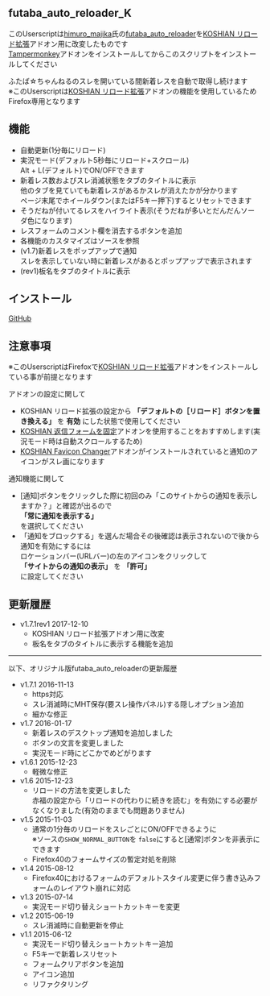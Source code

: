 ## futaba\_auto\_reloader\_K
このUserscriptは[himuro\_majika](https://github.com/himuro-majika)氏の[futaba\_auto\_reloader](https://github.com/himuro-majika/futaba_auto_reloader)を[KOSHIAN リロード拡張](https://addons.mozilla.org/ja/firefox/addon/koshian-reload-futaba/)アドオン用に改変したものです  
[Tampermonkey](https://addons.mozilla.org/ja/firefox/addon/tampermonkey/)アドオンをインストールしてからこのスクリプトをインストールしてください  

ふたば☆ちゃんねるのスレを開いている間新着レスを自動で取得し続けます  
※このUserscriptは[KOSHIAN リロード拡張](https://addons.mozilla.org/ja/firefox/addon/koshian-reload-futaba/)アドオンの機能を使用しているためFirefox専用となります  

## 機能
* 自動更新(1分毎にリロード)
* 実況モード(デフォルト5秒毎にリロード+スクロール)  
  Alt + L(デフォルト)でON/OFFできます
* 新着レス数およびスレ消滅状態をタブのタイトルに表示  
 他のタブを見ていても新着レスがあるかスレが消えたかが分かります  
 ページ末尾でホイールダウン(またはF5キー押下)するとリセットできます  
* そうだねが付いてるレスをハイライト表示(そうだねが多いとだんだんソーダ色になります)
* レスフォームのコメント欄を消去するボタンを追加
* 各機能のカスタマイズはソースを参照
* (v1.7)新着レスをポップアップで通知  
  スレを表示していない時に新着レスがあるとポップアップで表示されます
* (rev1)板名をタブのタイトルに表示


## インストール
[GitHub](https://github.com/akoya-tomo/futaba_auto_reloader_K/raw/master/futaba_auto_reloader.user.js)


## 注意事項
※このUserscriptはFirefoxで[KOSHIAN リロード拡張](https://addons.mozilla.org/ja/firefox/addon/koshian-reload-futaba/)アドオンをインストールしている事が前提となります

アドオンの設定に関して

* KOSHIAN リロード拡張の設定から **「デフォルトの［リロード］ボタンを置き換える」** を **有効** にした状態で使用してください  
* [KOSHIAN 返信フォームを固定](http://toshiakisp.github.io/akahuku-firefox-sp/)アドオンを使用することをおすすめします(実況モード時は自動スクロールするため)  
* [KOSHIAN Favicon Changer](https://addons.mozilla.org/ja/firefox/addon/koshian-favicon-changer/)アドオンがインストールされていると通知のアイコンがスレ画になります  

通知機能に関して

*  [通知]ボタンをクリックした際に初回のみ「このサイトからの通知を表示しますか？」と確認が出るので  
	 **「常に通知を表示する」**  
	 を選択してください  
*	「通知をブロックする」を選んだ場合その後確認は表示されないので後から通知を有効にするには  
	ロケーションバー(URLバー)の左のアイコンをクリックして  
	 **「サイトからの通知の表示」** を **「許可」**  
	 に設定してください

## 更新履歴

* v1.7.1rev1 2017-12-10
  - KOSHIAN リロード拡張アドオン用に改変
  - 板名をタブのタイトルに表示する機能を追加

***

以下、オリジナル版futaba\_auto\_reloaderの更新履歴  

* v1.7.1 2016-11-13
  - https対応
  - スレ消滅時にMHT保存(要スレ操作パネル)する隠しオプション追加
  - 細かな修正
* v1.7 2016-01-17
  - 新着レスのデスクトップ通知を追加しました
  - ボタンの文言を変更しました
  - 実況モード時にどこかでめどがります
* v1.6.1 2015-12-23
  - 軽微な修正
* v1.6 2015-12-23
  - リロードの方法を変更しました  
    赤福の設定から「リロードの代わりに続きを読む」を有効にする必要がなくなりました(有効のままでも問題ありません)
* v1.5 2015-11-03
  - 通常の1分毎のリロードをスレごとにON/OFFできるように  
    ※ソースの` SHOW_NORMAL_BUTTON `を `false`にすると[通常]ボタンを非表示にできます
  - Firefox40のフォームサイズの暫定対処を削除
* v1.4 2015-08-12
  - Firefox40におけるフォームのデフォルトスタイル変更に伴う書き込みフォームのレイアウト崩れに対応
* v1.3 2015-07-14
  - 実況モード切り替えショートカットキーを変更
* v1.2 2015-06-19
  - スレ消滅時に自動更新を停止
* v1.1 2015-06-12
  - 実況モード切り替えショートカットキー追加
  - F5キーで新着レスリセット
  - フォームクリアボタンを追加
  - アイコン追加
  - リファクタリング
